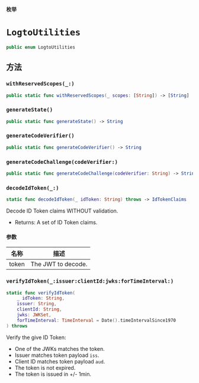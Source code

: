 **枚举**

# `LogtoUtilities`

```swift
public enum LogtoUtilities
```

## 方法
### `withReservedScopes(_:)`

```swift
public static func withReservedScopes(_ scopes: [String]) -> [String]
```

### `generateState()`

```swift
public static func generateState() -> String
```

### `generateCodeVerifier()`

```swift
public static func generateCodeVerifier() -> String
```

### `generateCodeChallenge(codeVerifier:)`

```swift
public static func generateCodeChallenge(codeVerifier: String) -> String
```

### `decodeIdToken(_:)`

```swift
static func decodeIdToken(_ idToken: String) throws -> IdTokenClaims
```

Decode ID Token claims WITHOUT validation.
- Returns: A set of ID Token claims.

#### 参数

| 名称 | 描述 |
| ---- | ----------- |
| token | The JWT to decode. |

### `verifyIdToken(_:issuer:clientId:jwks:forTimeInterval:)`

```swift
static func verifyIdToken(
    _ idToken: String,
    issuer: String,
    clientId: String,
    jwks: JWKSet,
    forTimeInterval: TimeInterval = Date().timeIntervalSince1970
) throws
```

Verify the give ID Token:
* One of the JWKs matches the token.
* Issuer matches token payload `iss`.
* Client ID matches token payload `aud`.
* The token is not expired.
* The token is issued in +/- 1min.
